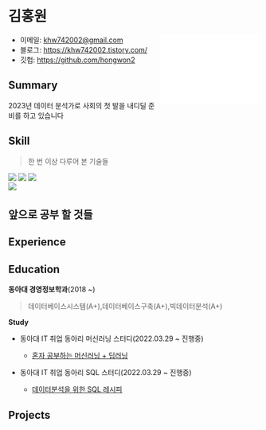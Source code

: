 # 김홍원
<img align="right" src="/github-metrics.svg" alt="Metrics" width="200">

- 이메일: khw742002@gmail.com  
- 블로그: https://khw742002.tistory.com/ 
- 깃헙: https://github.com/hongwon2 



## Summary
2023년 데이터 분석가로 사회의 첫 발을 내디딜 준비를 하고 있습니다

## Skill
>한 번 이상 다루어 본 기술들
>
<img src="https://img.shields.io/badge/Python-3766AB?style=flat-square&logo=Python&logoColor=white"/></a>
<img src="https://img.shields.io/badge/Pandas-150458?style=flat-square&logo=Pandas&logoColor=white"/></a>
<img src="https://img.shields.io/badge/Numpy-013243?style=flat-square&logo=Numpy&logoColor=white"/></a>  
<img src="https://img.shields.io/badge/scikit learn-f7931e?style=flat-square&logo=scikit-learn&logoColor=white"/></a>



## 앞으로 공부 할 것들

## Experience

## Education

**동아대 경영정보학과**(2018 ~)
>데이터베이스시스템(A+),데이터베이스구축(A+),빅데이터분석(A+)

**Study**
- 동아대 IT 취업 동아리 머신러닝 스터디(2022.03.29 ~ 진행중)
  - [혼자 공부하는 머신러닝 + 딥러닝](https://g.co/kgs/3XhrQP)

- 동아대 IT 취업 동아리 SQL 스터디(2022.03.29 ~ 진행중)
  - [데이터분석을 위한 SQL 레시피](https://g.co/kgs/wPVrmG)

## Projects
